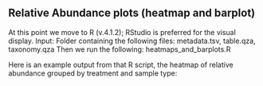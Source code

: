 ## Relative Abundance plots (heatmap and barplot)
At this point we move to R (v.4.1.2); RStudio is preferred for the visual display.
Input: Folder containing the following files: metadata.tsv, table.qza, taxonomy.qza
Then we run the following: heatmaps_and_barplots.R

Here is an example output from that R script, the heatmap of relative abundance grouped by treatment and sample type:
